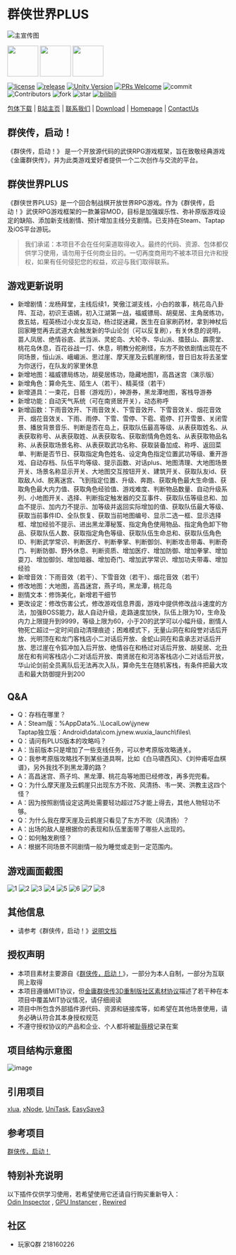 # 群侠世界PLUS

![主宣传图](https://user-images.githubusercontent.com/7448857/145429032-4cb357f9-077d-4450-acb2-bea62e9910d6.jpg)

<p>
<a href="https://store.steampowered.com/app/2098790/" title="电脑版"><img src="https://user-images.githubusercontent.com/7448857/205875106-ba52fc19-f92a-47ff-b0d6-c5e451b8bdd2.png" align="center" height="70"></a>
<a href="https://www.taptap.cn/app/246004" title="移动终端版"><img src="https://user-images.githubusercontent.com/7448857/205873000-824a0855-bb62-4cbd-a187-c2f51f343c7d.png" align="center" height="70"></a>
<a href="https://apps.apple.com/cn/app/%E7%BE%A4%E4%BE%A0%E4%BC%A0%E5%90%AF%E5%8A%A8/id1659977116" title="iOS版"><img src="https://user-images.githubusercontent.com/7448857/209269801-48ab9e9e-2318-40ed-8d8a-d34a49514ed5.png" align="center" height="70"></a>
</p>


[![license](https://img.shields.io/badge/license-%E9%87%91%E7%BE%A43D%E9%87%8D%E5%88%B6%E7%89%88%E7%A4%BE%E5%8C%BA%E5%8D%8F%E8%AE%AE-blue)](https://github.com/jynew/jynew/blob/main/LICENSE)
[![release](https://img.shields.io/badge/release-20230125-brightgreen)](https://steamcommunity.com/sharedfiles/filedetails/?id=2865676700)
[![Unity Version](https://img.shields.io/badge/unity-2020.3.32.f1c1-blue)](https://unity.cn/releases/lts/2020) 
[![PRs Welcome](https://img.shields.io/badge/PRs-welcome-blue.svg)](https://github.com/jynew/jynew/pulls) 
![commit](https://img.shields.io/github/last-commit/jynew/jynew)<br>
![Contributors](https://img.shields.io/github/contributors-anon/jynew/jynew) 
![fork](https://img.shields.io/github/forks/jynew/jynew?style=social)
![star](https://img.shields.io/github/stars/jynew/jynew?style=social)
[![bilibili](https://img.shields.io/badge/videos-bilibili-pink)](https://space.bilibili.com/337537999) 

[包体下载](https://steamcommunity.com/sharedfiles/filedetails/?id=2865676700) | [B站主页](https://space.bilibili.com/337537999) | [联系我们](mailto://citydream@163.com) | [Download](https://steamcommunity.com/sharedfiles/filedetails/?id=2865676700) | [Homepage](https://github.com/citydream163/jynew/tree/PLUS) | [ContactUs](mailto://citydream@163.com)

## 群侠传，启动！

《群侠传，启动！》 是一个开放源代码的武侠RPG游戏框架，旨在致敬经典游戏《金庸群侠传》，并为此类游戏爱好者提供一个二次创作与交流的平台。

## 群侠世界PLUS

《群侠世界PLUS》是一个回合制战棋开放世界RPG游戏。作为《群侠传，启动！》武侠RPG游戏框架的一款兼容MOD，目标是加强娱乐性、弥补原版游戏设定的缺陷、添加新支线剧情、预计增加主线分支剧情。已支持在Steam、Taptap及iOS平台游玩。

> 我们承诺：本项目不会在任何渠道取得收入。最终的代码、资源、包体都仅供学习使用，请勿用于任何商业目的。一切再度商用均不被本项目允许和授权，如果有任何侵犯您的权益，欢迎与我们取得联系。
> 

## 游戏更新说明

* 新增剧情：龙杨拜堂，主线后续1，笑傲江湖支线，小白的故事，桃花岛八卦阵、互动，初识王语嫣，初入江湖第一战，福威镖局、胡斐居、主角居练功，救五姑，程英杨过小龙女互动，杨过捉迷藏，医生在自家刷药材，拿到神杖后回家睡觉再去武道大会触发新的华山论剑（可以反复刷），有关休息的说明，苗人凤居、绝情谷底、武当派、灵蛇岛、大轮寺、华山派、擂鼓山、霹雳堂、桃花岛休息，百花谷战一灯、休息，明教分舵刷怪，东方不败依剧情出现在不同场景，恒山派、峨嵋派、思过崖、摩天崖及云鹤崖刷怪，昔日旧友将去圣堂为你送行，在队友的家里休息
* 新增地图：福威镖局练功，胡斐居练功，隐藏地图1，高昌迷宫（演示版）
* 新增角色：算命先生、陌生人（若干）、精英怪（若干）
* 新增道具：一束花，日晷（游戏历），神游券，黑龙潭地图，客栈导游券
* 新增功能：自动天气系统（可在南贤居开关），动态称呼
* 新增函数：下雨音效开、下雨音效关、下雪音效开、下雪音效关、烟花音效开、烟花音效关、下雨、雨停、下雪、雪停、下雹、雹停、打开雪景、关闭雪景、播放背景音乐、判断是否在岛上，获取队伍最高等级、从表获取姓名、从表获取称号、从表获取姓、从表获取名、获取剧情角色姓名、从表获取物品名称、从表获取场景名称、从表获取武功名称、获取装备加成、称呼、返回菜单、判断是否节日、获取指定角色姓名、设定角色指定位置武功等级、重开游戏、自动存档、队伍平均等级、提示函数、对话plus、地图清理、大地图场景开关、场景名称显示开关、大地图交互按钮开关、建筑开关、获取队友id、获取敌人id、脱离迷宫、飞到指定位置、升级、奔跑、获取角色最大生命值、获取角色最大内力值、获取角色经验值、游戏难度、判断物品数量、自动升级系列、小地图开关、选择、判断指定触发器的交互事件、获取队伍等级总和、加血不提示、加内力不提示、加等级并返回实际增加的值、获取队伍最大等级、获取当前事件ID、全队恢复、获取当前地图编号、显示二选一框、显示选择框、增加经验不提示、进出黑龙潭秘笈、指定角色使用物品、指定角色卸下物品、获取队伍人数、获取指定角色等级、获取队伍生命总和、获取队伍角色ID、判断武学常识、判断医疗、判断拳掌、判断御剑、判断攻击带毒、判断奇门、判断防御、野外休息、判断资质、增加医疗、增加防御、增加拳掌、增加耍刀、增加御剑、增加暗器、增加奇门、增加武学常识、增加功夫带毒、增加经验
* 新增音效：下雨音效（若干）、下雪音效（若干）、烟花音效（若干）
* 修改地图：大地图，高昌迷宫，燕子坞，黑龙潭，桃花岛
* 剧情文本：修饰美化，新增若干细节
* 更改设定：修改伤害公式，修改游戏信息界面，游戏中提供修改战斗速度的方法，加强BOSS能力，敌人自动升级，走路速度加快，队伍上限为10，生命及内力上限提升到9999，等级上限为60，小于20的武学可以小幅升级，剧情人物死亡超过一定时间自动清理痕迹；困难模式下，无量山洞在和段誉对话后开放、光明顶在和龙门客栈店小二对话后开放、金蛇山洞在和袁承志对话后开放、思过崖在令狐冲加入后开放、绝情谷在和杨过对话后开放、胡斐居、北丑居在和有间客栈店小二对话后开放、南贤居在和河洛客栈店小二对话后开放，华山论剑前全员离队后无法再次入队，算命先生在随机客栈，有条件把最大攻击和最大防御提升到200

## Q&A
* Q：存档在哪里？
* A：Steam版：%AppData%\..\LocalLow\jynew\
Taptap独立版：Android\data\com.jynew.wuxia_launch\files\
* Q：请问有PLUS版本的攻略吗？
* A：当前版本只是增加了一些支线任务，可以参考原版攻略通关。
* Q：我参考原版攻略找不到某些道具啊，比如《白马啸西风》、《刘仲甫呕血棋谱》，另外我找不到黑龙潭的路？
* A：高昌迷宫、燕子坞、黑龙潭、桃花岛等地图已经修改，再多兜兜看。
* Q：为什么摩天崖及云鹤崖只出现东方不败、风清扬、韦一笑、洪教主这四个怪？
* A：因为按照剧情设定这两处需要轻功超过75才能上得去，其他人物轻功不够。
* Q：为什么我在摩天崖及云鹤崖只看见了东方不败（风清扬）？
* A：出场的敌人是根据你的表现和队伍里面带了哪些人出现的。
* Q：如何触发刷怪？
* A：根据不同场景不同剧情一般为睡觉或走到一定范围内。

## 游戏画面截图

![1](https://github.com/citydream163/jynew/blob/PLUS/images/1.png "高昌迷宫")
![2](https://github.com/citydream163/jynew/blob/PLUS/images/2.png "桃花岛")
![3](https://github.com/citydream163/jynew/blob/PLUS/images/9.png "1:1还原地图")
![4](https://github.com/citydream163/jynew/blob/PLUS/images/4.png "新增道具一览")
![5](https://github.com/citydream163/jynew/blob/PLUS/images/5.png "初识王语嫣")
![6](https://github.com/citydream163/jynew/blob/PLUS/images/6.png "算命先生")
![7](https://github.com/citydream163/jynew/blob/PLUS/images/7.png "主角居练功")
![8](https://github.com/citydream163/jynew/blob/PLUS/images/8.png "日晷")

## 其他信息

- 请参考《群侠传，启动！》[说明文档](https://github.com/jynew/jynew/blob/main/README.md)

## 授权声明

* 本项目素材主要源自《[群侠传，启动！](https://github.com/jynew/jynew)》，一部分为本人自制，一部分为互联网上取得
* 本项目遵循MIT协议，但[金庸群侠传3D重制版社区素材协议](https://github.com/jynew/jynew/tree/main/COMMUNITY_LICENSE_FOR_JYX2)描述了若干种在本项目中覆盖MIT协议情况，请仔细阅读
* 项目中所包含外部插件源代码、资源和链接库等，如希望在其他场景使用，请务必确认符合其本身授权规范
* 不遵守授权协议的产品和企业、个人都将被[耻辱榜](https://github.com/jynew/jynew/wiki/%E8%80%BB%E8%BE%B1%E6%A6%9C)记录在案

## 项目结构示意图

![image](https://user-images.githubusercontent.com/7448857/118384406-5b3bc680-b638-11eb-9186-8888b90bcc35.png)


## 引用项目

[xlua](https://github.com/Tencent/xLua), [xNode](https://github.com/Siccity/xNode), [UniTask](https://github.com/Cysharp/UniTask), [EasySave3](https://docs.moodkie.com/product/easy-save-3/)

## 参考项目

[群侠传，启动！](https://github.com/jynew/jynew)

## 特别补充说明
以下插件仅供学习使用，若希望使用它还请自行购买重新导入：<br>
[Odin Inspector](https://assetstore.unity.com/packages/tools/utilities/odin-inspector-and-serializer-89041)
, [GPU Instancer](https://assetstore.unity.com/packages/tools/utilities/gpu-instancer-117566)
, [Rewired](https://assetstore.unity.com/packages/tools/utilities/rewired-21676)

## 社区

* 玩家Q群 218160226


